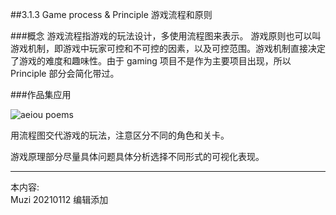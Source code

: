 ##3.1.3 Game process & Principle 游戏流程和原则

###概念
游戏流程指游戏的玩法设计，多使用流程图来表示。
游戏原则也可以叫游戏机制，即游戏中玩家可控和不可控的因素，以及可控范围。游戏机制直接决定了游戏的难度和趣味性。由于 gaming 项目不是作为主要项目出现，所以 Principle 部分会简化带过。



###作品集应用

![aeiou poems](http://kitpic.makebi.net/2021/ixd_35.jpg)

用流程图交代游戏的玩法，注意区分不同的角色和关卡。

游戏原理部分尽量具体问题具体分析选择不同形式的可视化表现。




---
本内容:  
Muzi 20210112 编辑添加
